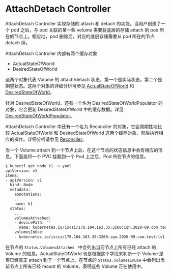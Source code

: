 # AttachDetach Controller #

AttachDetach Controller 实现存储的 attach 和 detach 的功能。当用户创建了一个 pod 之后，与 pod 关联的某一些 volume 需要将底层的存储 attach 到 pod 所在的节点上。相应地，pod 删除后，对应的底层存储需要从 pod 所在的节点 detach 掉。

AttachDetach Controller 内部有两个缓存对象

- ActualStateOfWorld
- DesiredStateOfWorld

这两个对象代表 Volume 的 attach/detach 状态，第一个是实际状态，第二个是期望状态。这两个对象的详细分析可参见 [ActualStateOfWorld](actualstateofworld.md) 和 [DesiredStateOfWorld](desiredstateofworld.md)。

针对 DesiredStateOfWorld，还有一个名为 DesiredStateOfWorldPopulator 的对象，它会更新 DesiredStateOfWorld 中的缓存数据。详见 [DesiredStateOfWorldPopulator](desiredstateofworldpopulator.md)。

AttachDetach Controller 中还有一个名为 Reconciler 的对象，它会周期性地比较 ActualStateOfWorld 和 DesiredStateOfWorld 这两个缓存对象，然后执行相应的操作。详细分析请参见 [Reconciler](reconciler.md)。

当一个 Volume attach 到一个节点上后，在这个节点的状态信息中会有相应的信息。下面是将一个 PVC 挂载到一个 Pod 上之后，Pod 所在节点的信息。

``` bash
$ kubectl get node k1 -o yaml
apiVersion: v1
items:
- apiVersion: v1
  kind: Node
  metadata:
    annotations:
    ...
    name: k1
  status:
    ...
    volumesAttached:
    - devicePath: ""
      name: kubernetes.io/iscsi/178.104.163.35:3260:iqn.2020-09.com.test:lv1:0
    volumesInUse:
    - kubernetes.io/iscsi/178.104.163.35:3260:iqn.2020-09.com.test:lv1:0
```

在节点的 `Status.VolumesAttached ` 中会列出当前节点上所有已经 attach 的 Volume 的信息。ActualStateOfWorld 也是根据这个字段来判断一个 Volume 是否已经真正 attach 到了一个节点上。在节点的 `Status.volumesInUse` 中会列出当前节点上所有已经 mount 的 Volume，表明这些 Volume 正在使用中。
